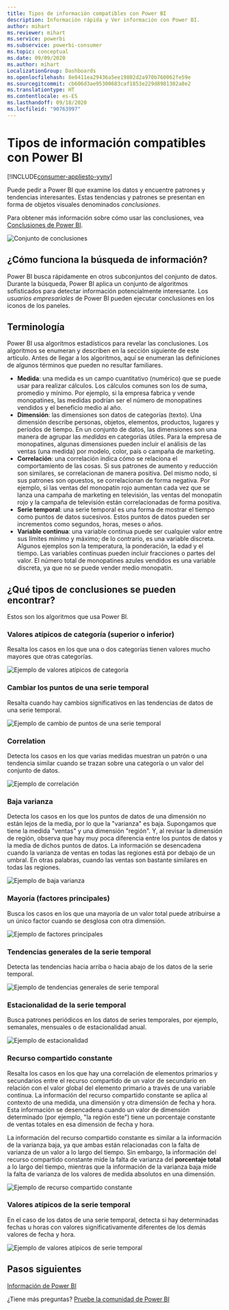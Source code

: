 ```yaml
---
title: Tipos de información compatibles con Power BI
description: Información rápida y Ver información con Power BI.
author: mihart
ms.reviewer: mihart
ms.service: powerbi
ms.subservice: powerbi-consumer
ms.topic: conceptual
ms.date: 09/09/2020
ms.author: mihart
LocalizationGroup: Dashboards
ms.openlocfilehash: 8e8411ea29436a5ee19802d2a970b760062fe59e
ms.sourcegitcommit: cb606d3ae95300683caf1853e229d8981302a8e2
ms.translationtype: HT
ms.contentlocale: es-ES
ms.lasthandoff: 09/18/2020
ms.locfileid: "90763997"
---
```

# <a name="types-of-insights-supported-by-power-bi"></a>Tipos de información compatibles con Power BI

[!INCLUDE[consumer-appliesto-yyny](../includes/consumer-appliesto-yyny.md)]

Puede pedir a Power BI que examine los datos y encuentre patrones y tendencias interesantes. Estas tendencias y patrones se presentan en forma de objetos visuales denominados *conclusiones*. 

Para obtener más información sobre cómo usar las conclusiones, vea [Conclusiones de Power BI](end-user-insights.md).

![Conjunto de conclusiones](media/end-user-insight-types/power-bi-insight.png)

## <a name="how-does-insights-work"></a>¿Cómo funciona la búsqueda de información?
Power BI busca rápidamente en otros subconjuntos del conjunto de datos. Durante la búsqueda, Power BI aplica un conjunto de algoritmos sofisticados para detectar información potencialmente interesante. Los *usuarios empresariales* de Power BI pueden ejecutar conclusiones en los iconos de los paneles.

## <a name="some-terminology"></a>Terminología
Power BI usa algoritmos estadísticos para revelar las conclusiones. Los algoritmos se enumeran y describen en la sección siguiente de este artículo. Antes de llegar a los algoritmos, aquí se enumeran las definiciones de algunos términos que pueden no resultar familiares. 

* **Medida**: una medida es un campo cuantitativo (numérico) que se puede usar para realizar cálculos. Los cálculos comunes son los de suma, promedio y mínimo. Por ejemplo, si la empresa fabrica y vende monopatines, las medidas podrían ser el número de monopatines vendidos y el beneficio medio al año.  
* **Dimensión**: las dimensiones son datos de categorías (texto). Una dimensión describe personas, objetos, elementos, productos, lugares y períodos de tiempo. En un conjunto de datos, las dimensiones son una manera de agrupar las *medidas* en categorías útiles. Para la empresa de monopatines, algunas dimensiones pueden incluir el análisis de las ventas (una medida) por modelo, color, país o campaña de marketing.   
* **Correlación**: una correlación indica cómo se relaciona el comportamiento de las cosas.  Si sus patrones de aumento y reducción son similares, se correlacionan de manera positiva. Del mismo nodo, si sus patrones son opuestos, se correlacionan de forma negativa. Por ejemplo, si las ventas del monopatín rojo aumentan cada vez que se lanza una campaña de marketing en televisión, las ventas del monopatín rojo y la campaña de televisión están correlacionadas de forma positiva.
* **Serie temporal**: una serie temporal es una forma de mostrar el tiempo como puntos de datos sucesivos. Estos puntos de datos pueden ser incrementos como segundos, horas, meses o años.  
* **Variable continua**: una variable continua puede ser cualquier valor entre sus límites mínimo y máximo; de lo contrario, es una variable discreta. Algunos ejemplos son la temperatura, la ponderación, la edad y el tiempo. Las variables continuas pueden incluir fracciones o partes del valor. El número total de monopatines azules vendidos es una variable discreta, ya que no se puede vender medio monopatín.  

## <a name="what-types-of-insights-can-you-find"></a>¿Qué tipos de conclusiones se pueden encontrar?
Estos son los algoritmos que usa Power BI. 

### <a name="category-outliers-topbottom"></a>Valores atípicos de categoría (superior o inferior)
Resalta los casos en los que una o dos categorías tienen valores mucho mayores que otras categorías.  

![Ejemplo de valores atípicos de categoría](./media/end-user-insight-types/pbi-auto-insight-type-category-outliers.png)

### <a name="change-points-in-a-time-series"></a>Cambiar los puntos de una serie temporal
Resalta cuando hay cambios significativos en las tendencias de datos de una serie temporal.

![Ejemplo de cambio de puntos de una serie temporal](./media/end-user-insight-types/pbi-auto-insight-type-changepoint.png)

### <a name="correlation"></a>Correlation
Detecta los casos en los que varias medidas muestran un patrón o una tendencia similar cuando se trazan sobre una categoría o un valor del conjunto de datos.

![Ejemplo de correlación](./media/end-user-insight-types/pbi-auto-insight-type-correlation.png)

### <a name="low-variance"></a>Baja varianza
Detecta los casos en los que los puntos de datos de una dimensión no están lejos de la media, por lo que la "varianza" es baja. Supongamos que tiene la medida "ventas" y una dimensión "región". Y, al revisar la dimensión de región, observa que hay muy poca diferencia entre los puntos de datos y la media de dichos puntos de datos. La información se desencadena cuando la varianza de ventas en todas las regiones está por debajo de un umbral. En otras palabras, cuando las ventas son bastante similares en todas las regiones.

![Ejemplo de baja varianza](./media/end-user-insight-types/power-bi-insights-low-variance.png)

### <a name="majority-major-factors"></a>Mayoría (factores principales)
Busca los casos en los que una mayoría de un valor total puede atribuirse a un único factor cuando se desglosa con otra dimensión.  

![Ejemplo de factores principales](./media/end-user-insight-types/pbi-auto-insight-type-majority.png)

### <a name="overall-trends-in-time-series"></a>Tendencias generales de la serie temporal
Detecta las tendencias hacia arriba o hacia abajo de los datos de la serie temporal.

![Ejemplo de tendencias generales de serie temporal](./media/end-user-insight-types/pbi-auto-insight-type-trend.png)

### <a name="seasonality-in-time-series"></a>Estacionalidad de la serie temporal
Busca patrones periódicos en los datos de series temporales, por ejemplo, semanales, mensuales o de estacionalidad anual.

![Ejemplo de estacionalidad](./media/end-user-insight-types/pbi-auto-insight-type-seasonality-new.png)

### <a name="steady-share"></a>Recurso compartido constante
Resalta los casos en los que hay una correlación de elementos primarios y secundarios entre el recurso compartido de un valor de secundario en relación con el valor global del elemento primario a través de una variable continua. La información del recurso compartido constante se aplica al contexto de una medida, una dimensión y otra dimensión de fecha y hora. Esta información se desencadena cuando un valor de dimensión determinado (por ejemplo, "la región este") tiene un porcentaje constante de ventas totales en esa dimensión de fecha y hora.

La información del recurso compartido constante es similar a la información de la varianza baja, ya que ambas están relacionadas con la falta de varianza de un valor a lo largo del tiempo. Sin embargo, la información del recurso compartido constante mide la falta de varianza del **porcentaje total** a lo largo del tiempo, mientras que la información de la varianza baja mide la falta de varianza de los valores de medida absolutos en una dimensión.

![Ejemplo de recurso compartido constante](./media/end-user-insight-types/pbi-auto-insight-type-steadyshare.png)

### <a name="time-series-outliers"></a>Valores atípicos de la serie temporal
En el caso de los datos de una serie temporal, detecta si hay determinadas fechas u horas con valores significativamente diferentes de los demás valores de fecha y hora.

![Ejemplo de valores atípicos de serie temporal](./media/end-user-insight-types/pbi-auto-insight-type-time-series-outliers-purple.png)

## <a name="next-steps"></a>Pasos siguientes
[Información de Power BI](end-user-insights.md)

¿Tiene más preguntas? [Pruebe la comunidad de Power BI](https://community.powerbi.com/)

